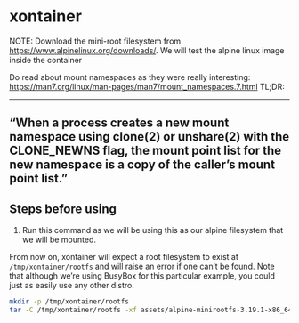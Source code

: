 # xontainer

NOTE: Download the mini-root filesystem from https://www.alpinelinux.org/downloads/. We will test the alpine linux image inside the container

Do read about mount namespaces as they were really interesting: https://man7.org/linux/man-pages/man7/mount_namespaces.7.html
TL;DR:

---
“When a process creates a new mount namespace using clone(2) or unshare(2) with the CLONE_NEWNS flag, the mount point list for the new namespace is a copy of the caller’s mount point list.”
---

## Steps before using

1. Run this command as we will be using this as our alpine filesystem that we will be mounted.

From now on, xontainer will expect a root filesystem to exist at `/tmp/xontainer/rootfs` and will raise an error if one can’t be found. Note that although we’re using BusyBox for this particular example, you could just as easily use any other distro.

```bash
mkdir -p /tmp/xontainer/rootfs
tar -C /tmp/xontainer/rootfs -xf assets/alpine-minirootfs-3.19.1-x86_64.tar.gz
```

